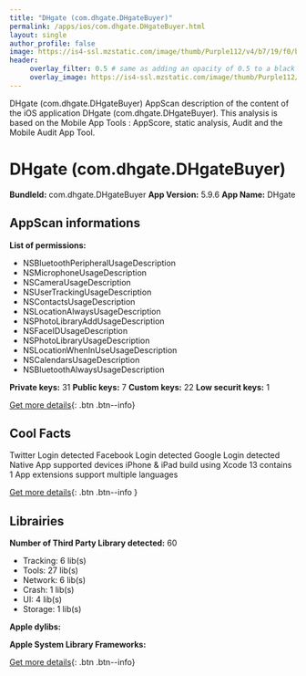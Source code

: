 ```yaml
---
title: "DHgate (com.dhgate.DHgateBuyer)"
permalink: /apps/ios/com.dhgate.DHgateBuyer.html
layout: single
author_profile: false
image: https://is4-ssl.mzstatic.com/image/thumb/Purple112/v4/b7/19/f0/b719f0a9-2334-c072-bff0-2fbf94d41d11/AppIcon-0-0-1x_U007emarketing-0-0-0-10-0-0-sRGB-0-0-0-GLES2_U002c0-512MB-85-220-0-0.png/512x512bb.jpg
header: 
     overlay_filter: 0.5 # same as adding an opacity of 0.5 to a black background
     overlay_image: https://is4-ssl.mzstatic.com/image/thumb/Purple112/v4/b7/19/f0/b719f0a9-2334-c072-bff0-2fbf94d41d11/AppIcon-0-0-1x_U007emarketing-0-0-0-10-0-0-sRGB-0-0-0-GLES2_U002c0-512MB-85-220-0-0.png/512x512bb.jpg
---
```

DHgate (com.dhgate.DHgateBuyer) AppScan description of the content of the iOS application DHgate (com.dhgate.DHgateBuyer). This analysis is based on the Mobile App Tools : AppScore, static analysis, Audit and the Mobile Audit App Tool.

# DHgate (com.dhgate.DHgateBuyer)

**BundleId:** com.dhgate.DHgateBuyer
**App Version:** 5.9.6
**App Name:** DHgate


## AppScan informations 

**List of permissions:** 
- NSBluetoothPeripheralUsageDescription
- NSMicrophoneUsageDescription
- NSCameraUsageDescription
- NSUserTrackingUsageDescription
- NSContactsUsageDescription
- NSLocationAlwaysUsageDescription
- NSPhotoLibraryAddUsageDescription
- NSFaceIDUsageDescription
- NSPhotoLibraryUsageDescription
- NSLocationWhenInUseUsageDescription
- NSCalendarsUsageDescription
- NSBluetoothAlwaysUsageDescription
  
  
**Private keys:** 31
**Public keys:** 7
**Custom keys:** 22
**Low securit keys:** 1
  
[Get more details](/pricing.html){: .btn .btn--info}

## Cool Facts

Twitter Login detected
Facebook Login detected
Google Login detected
Native App
supported devices iPhone & iPad
build using Xcode 13
contains 1 App extensions
support multiple languages
  
[Get more details](/pricing.html){: .btn .btn--info }

## Librairies 
**Number of Third Party Library detected:** 60
- Tracking: 6 lib(s)
- Tools: 27 lib(s)
- Network: 6 lib(s)
- Crash: 1 lib(s)
- UI: 4 lib(s)
- Storage: 1 lib(s)


**Apple dylibs:**


**Apple System Library Frameworks:**


  
[Get more details](/pricing.html){: .btn .btn--info}

